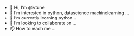 - 👋 Hi, I’m @ivtune
- 👀 I’m interested in python, datascience machinelearning ...
- 🌱 I’m currently learning python...
- 💞️ I’m looking to collaborate on ...
- 📫 How to reach me ...

<!---
ivtune/ivtune is a ✨ special ✨ repository because its `README.md` (this file) appears on your GitHub profile.
You can click the Preview link to take a look at your changes.
--->
